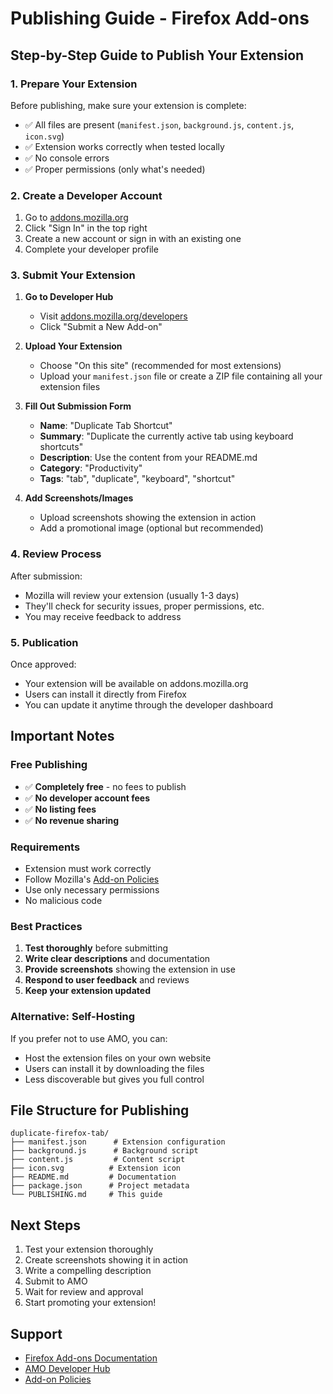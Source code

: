 # Publishing Guide - Firefox Add-ons

## Step-by-Step Guide to Publish Your Extension

### 1. **Prepare Your Extension**

Before publishing, make sure your extension is complete:

- ✅ All files are present (`manifest.json`, `background.js`, `content.js`, `icon.svg`)
- ✅ Extension works correctly when tested locally
- ✅ No console errors
- ✅ Proper permissions (only what's needed)

### 2. **Create a Developer Account**

1. Go to [addons.mozilla.org](https://addons.mozilla.org)
2. Click "Sign In" in the top right
3. Create a new account or sign in with an existing one
4. Complete your developer profile

### 3. **Submit Your Extension**

1. **Go to Developer Hub**
   - Visit [addons.mozilla.org/developers](https://addons.mozilla.org/developers)
   - Click "Submit a New Add-on"

2. **Upload Your Extension**
   - Choose "On this site" (recommended for most extensions)
   - Upload your `manifest.json` file or create a ZIP file containing all your extension files

3. **Fill Out Submission Form**
   - **Name**: "Duplicate Tab Shortcut"
   - **Summary**: "Duplicate the currently active tab using keyboard shortcuts"
   - **Description**: Use the content from your README.md
   - **Category**: "Productivity"
   - **Tags**: "tab", "duplicate", "keyboard", "shortcut"

4. **Add Screenshots/Images**
   - Upload screenshots showing the extension in action
   - Add a promotional image (optional but recommended)

### 4. **Review Process**

After submission:
- Mozilla will review your extension (usually 1-3 days)
- They'll check for security issues, proper permissions, etc.
- You may receive feedback to address

### 5. **Publication**

Once approved:
- Your extension will be available on addons.mozilla.org
- Users can install it directly from Firefox
- You can update it anytime through the developer dashboard

## Important Notes

### **Free Publishing**
- ✅ **Completely free** - no fees to publish
- ✅ **No developer account fees**
- ✅ **No listing fees**
- ✅ **No revenue sharing**

### **Requirements**
- Extension must work correctly
- Follow Mozilla's [Add-on Policies](https://extensionworkshop.com/documentation/publish/add-on-policies/)
- Use only necessary permissions
- No malicious code

### **Best Practices**
1. **Test thoroughly** before submitting
2. **Write clear descriptions** and documentation
3. **Provide screenshots** showing the extension in use
4. **Respond to user feedback** and reviews
5. **Keep your extension updated**

### **Alternative: Self-Hosting**
If you prefer not to use AMO, you can:
- Host the extension files on your own website
- Users can install it by downloading the files
- Less discoverable but gives you full control

## File Structure for Publishing

```
duplicate-firefox-tab/
├── manifest.json      # Extension configuration
├── background.js      # Background script
├── content.js         # Content script
├── icon.svg          # Extension icon
├── README.md         # Documentation
├── package.json      # Project metadata
└── PUBLISHING.md     # This guide
```

## Next Steps

1. Test your extension thoroughly
2. Create screenshots showing it in action
3. Write a compelling description
4. Submit to AMO
5. Wait for review and approval
6. Start promoting your extension!

## Support

- [Firefox Add-ons Documentation](https://extensionworkshop.com/)
- [AMO Developer Hub](https://addons.mozilla.org/developers/)
- [Add-on Policies](https://extensionworkshop.com/documentation/publish/add-on-policies/) 
